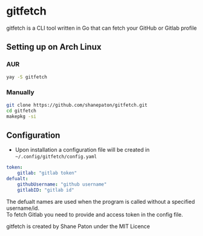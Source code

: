 # gitfetch
gitfetch is a CLI tool written in Go that can fetch your GitHub or Gitlab profile

## Setting up on Arch Linux
### AUR
```bash
yay -S gitfetch
```
### Manually
```bash
git clone https://github.com/shanepaton/gitfetch.git
cd gitfetch
makepkg -si
```
## Configuration
- Upon installation a configuration file will be created in `~/.config/gitfetch/config.yaml`
```yaml
token:
    gitlab: "gitlab token"
defualt:
    githubUsername: "github username"
    gitlabID: "gitlab id"
```
The defualt names are used when the program is called without a specified username/id.<br>
To fetch Gitlab you need to provide and access token in the config file.


gitfetch is created by Shane Paton under the MIT Licence
